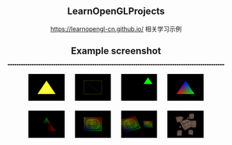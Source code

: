 <div
    style="width: auto; text-align: center; margin: 0 auto; padding: 0"
>
    <h2 align="center">LearnOpenGLProjects</h2>
    <a href="https://learnopengl-cn.github.io/">https://learnopengl-cn.github.io/</a>  相关学习示例
    <br>
    <h2 align="center">Example screenshot</h2>
    <hr style="border: 0.01px dashed #cccccc" />
    <div>
        <div style="margin: 20px">
            <a style="margin: 10px" href="#"
                ><img
                    src="./assert/images/01-TestGLFW.png"
                    width="18%"
                    alt=""
            /></a>
            <a style="margin: 10px" href="#"
                ><img
                    src="./assert/images/02-IndexArrayBuffer.png"
                    width="18%"
                    alt=""
            /></a>
            <a style="margin: 10px" href="#"
                ><img
                    src="./assert/images/03-BasePractice.png"
                    width="18%"
                    alt=""
            /></a>
            <a style="margin: 10px" href="#"
                ><img
                    src="./assert/images/04-ShaderLanguage.png"
                    width="18%"
                    alt=""
            /></a>
        </div>
        <div style="margin: 20px">
            <a style="margin: 10px" href="#"
                ><img
                    src="./assert/images/05-ShaderPractice.png"
                    width="18%"
                    alt=""
            /></a>
            <a style="margin: 10px" href="#"
                ><img
                    src="./assert/images/06-UseStbImage.png"
                    width="18%"
                    alt=""
            /></a>
            <a style="margin: 10px" href="#"
                ><img
                    src="./assert/images/07-Transformation.png"
                    width="18%"
                    alt=""
            /></a>
            <a style="margin: 10px" href="#"
                ><img
                    src="./assert/images/08-CoordinateSystem.png"
                    width="18%"
                    alt=""
            /></a>
        </div>
    </div>
</div>
